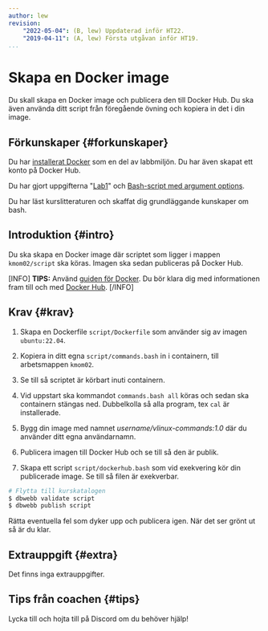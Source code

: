 ```yaml
---
author: lew
revision:
    "2022-05-04": (B, lew) Uppdaterad inför HT22.
    "2019-04-11": (A, lew) Första utgåvan inför HT19.
...
```

Skapa en Docker image
===================================

Du skall skapa en Docker image och publicera den till Docker Hub. Du ska även använda ditt script från föregående övning och kopiera in det i din image.

<!--more-->



Förkunskaper {#forkunskaper}
-----------------------

Du har [installerat Docker](kunskap/installera-virtualiseringsmiljon-docker) som en del av labbmiljön. Du har även skapat ett konto på Docker Hub.

Du har gjort uppgifterna "[Lab1](uppgift/linux-lab-1-introduktion-till-bash)" och [Bash-script med argument options](uppgift/ett-bash-script-med-options-command-arguments).

Du har läst kurslitteraturen och skaffat dig grundläggande kunskaper om bash.



Introduktion {#intro}
-----------------------

Du ska skapa en Docker image där scriptet som ligger i mappen `kmom02/script` ska köras. Imagen ska sedan publiceras på Docker Hub.


[INFO]
**TIPS:**
 Använd [guiden för Docker](guide/docker). Du bör klara dig med informationen fram till och med [Docker Hub](guide/docker/docker-hub).
[/INFO]



Krav {#krav}
-----------------------

1. Skapa en Dockerfile `script/Dockerfile` som använder sig av imagen `ubuntu:22.04`.

1. Kopiera in ditt egna `script/commands.bash` in i containern, till arbetsmappen `kmom02`.

1. Se till så scriptet är körbart inuti containern.

1. Vid uppstart ska kommandot `commands.bash all` köras och sedan ska containern stängas ned. Dubbelkolla så alla program, tex `cal` är installerade.

1. Bygg din image med namnet *username/vlinux-commands:1.0* där du använder ditt egna användarnamn.

1. Publicera imagen till Docker Hub och se till så den är publik.

1. Skapa ett script `script/dockerhub.bash` som vid exekvering kör din publicerade image. Se till så filen är exekverbar.


```bash
# Flytta till kurskatalogen
$ dbwebb validate script
$ dbwebb publish script
```

Rätta eventuella fel som dyker upp och publicera igen. När det ser grönt ut så är du klar.  



Extrauppgift {#extra}
-----------------------

Det finns inga extrauppgifter.



Tips från coachen {#tips}
-----------------------

Lycka till och hojta till på Discord om du behöver hjälp!
